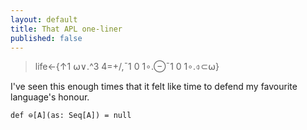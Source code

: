```yaml
---
layout: default
title: That APL one-liner
published: false
---
```


> life←{↑1 ⍵∨.^3 4=+/,¯1 0 1∘.⊖¯1 0 1∘.⌽⊂⍵}

I've seen this enough times that it felt like time to defend my favourite language's honour.

    def ⊖[A](as: Seq[A]) = null